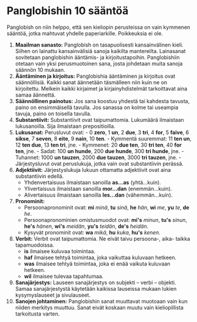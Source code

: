 # Panglobishin 10 sääntöä

Panglobish on niin helppo, että sen kieliopin perusteissa on vain kymmenen sääntöä,
jotka mahtuvat yhdelle paperiarkille.
Poikkeuksia ei ole.

1. **Maailman sanasto:**
   Panglobish on tasapuolisesti kansainvälinen kieli.
   Siihen on lainattu kansainvälisiä sanoja kaikilta mantereilta.
   Lainasanat sovitetaan panglobishin ääntämis- ja kirjoitustapoihin.
   Panglobishiin otetaan vain yksi perusmuotoinen sana, josta johdetaan muita sanoja säännön 10 mukaan.
2. **Ääntäminen ja kirjoitus:**
   Panglobishia ääntäminen ja kirjoitus ovat säännöllisiä.
   Kaikki sanat äännetään täsmälleen niin kuin ne on kirjoitettu.
   Melkein kaikki kirjaimet ja kirjainyhdistelmät tarkoittavat aina samaa äännettä.
3. **Säännöllinen painotus:**
   Jos sana koostuu yhdestä tai kahdesta tavusta, paino on ensimmäisellä tavulla.
   Jos sanassa on kolme tai useampia tavuja, paino on toisella tavulla.
4. **Substantiivit:**
   Substantiivit ovat taipumattomia.
   Lukumäärä ilmaistaan lukusanoilla.
   Sija ilmaistaan prepositioilla.
5. **Lukusanat:**
   Perusluvut ovat:
       - 0 **zero**, 1 **un**, 2 **due**, 3 **tri**, 4 **for**, 5 **faive**, 6 **sikse**,
         7 **seven**, 8 **eite**, 9 **nain**, 10 **ten**.
       - Kymmentä suuremmat: 11 **ten un**, 12 **ten due**, 13 **ten tri**, jne.
       - Kymmenet: 20 **due ten**, 30 **tri ten**, 40 **for ten**, jne.
       - Sadat: 100 **un hunde**, 200 **due hunde**, 300 **tri hunde**, jne.
       - Tuhannet: 1000 **un tauzen**, 2000 **due tauzen**, 3000 **tri tauzen**, jne.
       - Järjestysluvut ovat peruslukuja, jotka vain ovat substantiivin perässä.
6. **Adjektiivit:**
   Järjestyslukuja lukuun ottamatta adjektiivit ovat aina substantiivin edellä.
    - Yhdenvertaisuus ilmaistaan sanoilla **as...as** (yhtä...kuin).
    - Ylivertaisuus ilmaistaan sanoilla **mor...dan** (enemmän...kuin).
    - Alivertaisuus ilmaistaan sanoilla **les...dan** (vähemmän...kuin).
7. **Pronominit:**
    - Persoonapronominit ovat:
     **mi** _minä_, **tu** _sinä_, **he** _hän_,
     **wi** _me_, **yu** _te_, **de** _he_.
    - Persoonapronominien omistusmuodot ovat:
      **mi's** _minun_, **tu's** _sinun_, **he's** _hänen_,
      **wi's** _meidän_, **yu's** _teidän_, **de's** _heidän_.
     - Kysyvät pronominit ovat: **wa** _mikä_, **hu** _kuka_, **hu's** _kenen_.
8. **Verbit:**
   Verbit ovat taipumattomia.
   Ne eivät taivu persoona-, aika- taikka tapamuodoissa.
    - **is** ilmaisee kuluvaa toimintaa.
    - **haf** ilmaisee tehtyä toimintaa, joka vaikuttaa kuluvaan hetkeen.
    - **was** ilmaisee tehtyä toimintaa, joka ei enää vaikuta kuluvaan hetkeen.
    - **wil** ilmaisee tulevaa tapahtumaa.
9. **Sanajärjestys:**
   Lauseen sanajärjestys on subjekti – verbi – objekti.
   Samaa sanajärjestystä käytetään kaikissa lauseissa mukaan lukien kysymyslauseet ja sivulauseet.
10. **Sanojen johtaminen:**
   Panglobishin sanat muuttavat muotoaan vain kun niiden merkitys muuttuu.
   Sanat eivät koskaan muutu vain kieliopillista tarkoitusta varten.

